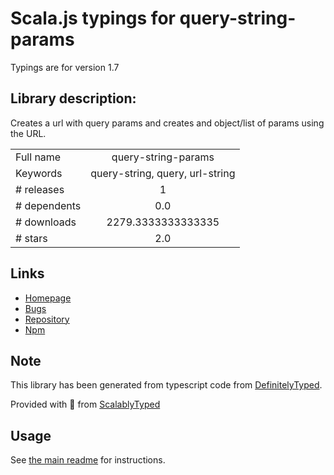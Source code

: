 
# Scala.js typings for query-string-params

Typings are for version 1.7

## Library description:
Creates a url with query params and creates and object/list of params using the URL.

|                    |                 |
| ------------------ | :-------------: |
| Full name          | query-string-params |
| Keywords           | query-string, query, url-string |
| # releases         | 1 |
| # dependents       | 0.0 |
| # downloads        | 2279.3333333333335 |
| # stars            | 2.0 |

## Links
- [Homepage](https://github.com/bansalrachita/url-query-string#readme)
- [Bugs](https://github.com/bansalrachita/url-query-string/issues)
- [Repository](https://github.com/bansalrachita/url-query-string)
- [Npm](https://www.npmjs.com/package/query-string-params)
    


## Note
This library has been generated from typescript code from [DefinitelyTyped](https://definitelytyped.org).

Provided with :purple_heart: from [ScalablyTyped](https://github.com/oyvindberg/ScalablyTyped)

## Usage
See [the main readme](../../readme.md) for instructions.



